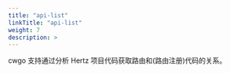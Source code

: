 ```yaml
---
title: "api-list"
linkTitle: "api-list"
weight: 7
description: >
---
```


cwgo 支持通过分析 Hertz 项目代码获取路由和(路由注册)代码的关系。
